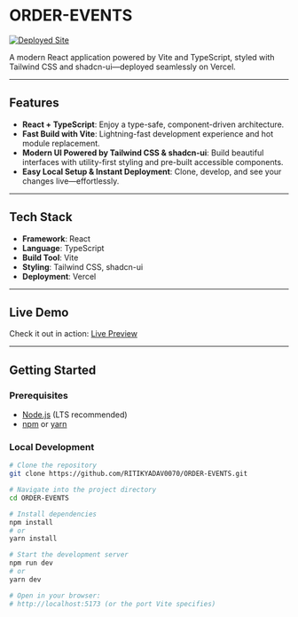 # ORDER-EVENTS

[![Deployed Site](https://img.shields.io/badge/Live_Version-Vercel-brightgreen)](https://order-events.vercel.app)

A modern React application powered by Vite and TypeScript, styled with Tailwind CSS and shadcn-ui—deployed seamlessly on Vercel.

---

##  Features

- **React + TypeScript**: Enjoy a type-safe, component-driven architecture.
- **Fast Build with Vite**: Lightning-fast development experience and hot module replacement.
- **Modern UI Powered by Tailwind CSS & shadcn-ui**: Build beautiful interfaces with utility-first styling and pre-built accessible components.
- **Easy Local Setup & Instant Deployment**: Clone, develop, and see your changes live—effortlessly.

---

##  Tech Stack

- **Framework**: React  
- **Language**: TypeScript  
- **Build Tool**: Vite  
- **Styling**: Tailwind CSS, shadcn-ui  
- **Deployment**: Vercel  

---

##  Live Demo

Check it out in action: [Live Preview](https://order-events.vercel.app)

---

##  Getting Started

### Prerequisites

- [Node.js](https://nodejs.org) (LTS recommended)
- [npm](https://npmjs.com) or [yarn](https://yarnpkg.com)

### Local Development

```bash
# Clone the repository
git clone https://github.com/RITIKYADAV0070/ORDER-EVENTS.git

# Navigate into the project directory
cd ORDER-EVENTS

# Install dependencies
npm install
# or
yarn install

# Start the development server
npm run dev
# or
yarn dev

# Open in your browser:
# http://localhost:5173 (or the port Vite specifies)

